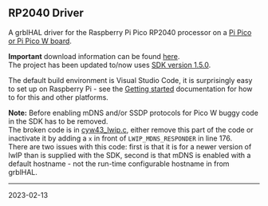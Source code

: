 ## RP2040 Driver

A grblHAL driver for the Raspberry Pi Pico RP2040 processor on a [Pi Pico or Pi Pico W board](https://www.raspberrypi.org/products/raspberry-pi-pico/).

__Important__ download information can be found [here](https://github.com/grblHAL/core/wiki/Compiling-grblHAL).  
The project has been updated to/now uses [SDK version 1.5.0](https://github.com/raspberrypi/pico-sdk/releases).

The default build environment is Visual Studio Code, it is surprisingly easy to set up on Raspberry Pi - see the [Getting started](https://datasheets.raspberrypi.org/pico/getting-started-with-pico.pdf) documentation for how to for this and other platforms.

__Note:__ Before enabling mDNS and/or SSDP protocols for Pico W buggy code in the SDK has to be removed.  
The broken code is in [cyw43_lwip.c](https://github.com/georgerobotics/cyw43-driver/blob/195dfcc10bb6f379e3dea45147590db2203d3c7b/src/cyw43_lwip.c#L176-L184), either remove this part of the code or inactivate it by adding a `x` in front of `LWIP_MDNS_RESPONDER` in line 176.  
There are two issues with this code: first is that it is for a newer version of lwIP than is supplied with the SDK, second is that mDNS is enabled with a default hostname - not the run-time configurable hostname in from grblHAL.

---
2023-02-13
